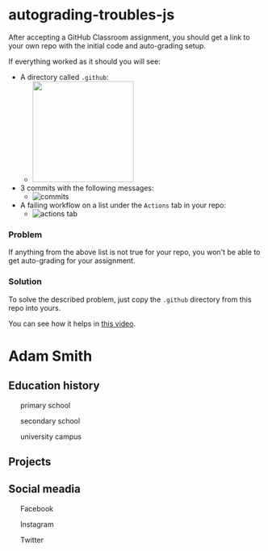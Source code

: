 # autograding-troubles-js

After accepting a GitHub Classroom assignment, you should get a link to your own repo with the initial code and auto-grading setup.

If everything worked as it should you will see:
- A directory called `.github`:
    - <img src="./github_dir.png" width="200">
- 3 commits with the  following messages:
    - ![commits](./autograding_commits.png)
- A failing workflow on a list under the `Actions` tab in your repo:
     - ![actions tab](./actions.png)


### Problem

If anything from the above list is not true for your repo, you won't be able to get auto-grading for your assignment.


### Solution

To solve the described problem, just copy the `.github` directory from this repo into yours. 

You can see how it helps in [this video](https://www.loom.com/share/386623480f0a4d87959513b81bbbb5a7).
<!DOCTYPE html>

<html lang="en">
  <head>
    <meta charset="UTF-8">
    <meta name="viewport" content="width=device-width, initial-scale=1.0">
    <meta http-equiv="X-UA-Compatible" content="ie=edge">
    <link rel="stylesheet" href="style.css"><a href="styles.css" rel="stylesheet"></a>
    <title>Challenge</title>
  </head>
  
  <body>
    <h1>Adam Smith</h1>
    <p id="bio"><Lorem Ipsum="https://loremipsum.io/"><a url="https://www.linkedin.com"></p>
    <h2>Education history</h2>
    <div id="Education">
      <ol>primary school</ol>
      <ol>secondary school</ol>
      <ol>university campus</ol>
    </div>
    <h2>Projects</h2>
    <div id="Projects"></div>
    <h2>Social meadia</h2>
    <div id="Social">
      <ul><a url="https://www.facebook.com">Facebook</a></ul>
      <ul><a url="https://www.instagram.com">Instagram</a></ul>
      <ul><a url="https://twitter.com">Twitter</a></ul>
    </div>

  </body>
</html>
